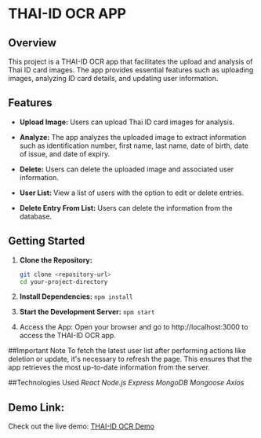 # THAI-ID OCR APP

## Overview

This project is a THAI-ID OCR app that facilitates the upload and analysis of Thai ID card images. The app provides essential features such as uploading images, analyzing ID card details, and updating user information.

## Features

- **Upload Image:** Users can upload Thai ID card images for analysis.

- **Analyze:** The app analyzes the uploaded image to extract information such as identification number, first name, last name, date of birth, date of issue, and date of expiry.

- **Delete:** Users can delete the uploaded image and associated user information.

- **User List:** View a list of users with the option to edit or delete entries.

-  **Delete Entry From List:** Users can delete the information from the database.

## Getting Started

1. **Clone the Repository:**

   ```bash
   git clone <repository-url>
   cd your-project-directory
2. **Install Dependencies:**
     `npm install`

3. **Start the Development Server:**
     `npm start`

4. Access the App:
Open your browser and go to http://localhost:3000 to access the THAI-ID OCR app.

##Important Note
To fetch the latest user list after performing actions like deletion or update, it's necessary to refresh the page. This ensures that the app retrieves the most up-to-date information from the server.

##Technologies Used
*React*
*Node.js*
*Express*
*MongoDB*
*Mongoose*
*Axios*


## Demo Link:
Check out the live demo: [THAI-ID OCR Demo](https://guileless-medovik-d87dc7.netlify.app/)
